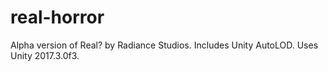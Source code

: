 # real-horror
Alpha version of Real? by Radiance Studios. 
Includes Unity AutoLOD. 
Uses Unity 2017.3.0f3.
